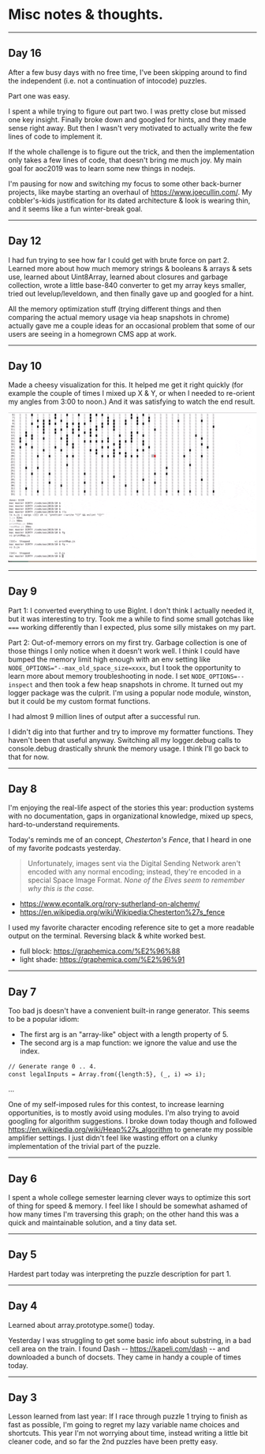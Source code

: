# Misc notes & thoughts.




---
## Day 16

After a few busy days with no free time, I've been skipping around to find the independent (i.e. not a continuation of intocode) puzzles.

Part one was easy.

I spent a while trying to figure out part two. I was pretty close but missed one key insight. Finally broke down and googled for hints, and they made sense right away. But then I wasn't very motivated to actually write the few lines of code to implement it.

If the whole challenge is to figure out the trick, and then the implementation only takes a few lines of code, that doesn't bring me much joy. My main goal for aoc2019 was to learn some new things in nodejs.

I'm pausing for now and switching my focus to some other back-burner projects, like maybe starting an overhaul of https://www.joecullin.com/. My cobbler's-kids justification for its dated architecture & look is wearing thin, and it seems like a fun winter-break goal.

---
## Day 12


I had fun trying to see how far I could get with brute force on part 2. Learned more about how much memory strings & booleans & arrays & sets use, learned about Uint8Array, learned about closures and garbage collection, wrote a little base-840 converter to get my array keys smaller, tried out levelup/leveldown, and then finally gave up and googled for a hint.

All the memory optimization stuff (trying different things and then comparing the actual memory usage via heap snapshots in chrome) actually gave me a couple ideas for an occasional problem that some of our users are seeing in a homegrown CMS app at work.


---
## Day 10

Made a cheesy visualization for this. It helped me get it right quickly (for example the couple of times I mixed up X & Y, or when I needed to re-orient my angles from 3:00 to noon.) And it was satisfying to watch the end result.

![Solution for part 2](/10/aoc_day10.gif)

---
## Day 9 

Part 1: I converted everything to use BigInt. I don't think I actually needed it, but it was interesting to try. Took me a while to find some small gotchas like `===` working differently than I expected, plus some silly mistakes on my part.

Part 2: Out-of-memory errors on my first try. Garbage collection is one of those things I only notice when it doesn't work well. I think I could have bumped the memory limit high enough with an env setting like `NODE_OPTIONS="--max_old_space_size=xxxx`, but I took the opportunity to learn more about memory troubleshooting in node. I set `NODE_OPTIONS=--inspect` and then took a few heap snapshots in chrome. It turned out my logger package was the culprit. I'm using a popular node module, winston, but it could be my custom format functions.

I had almost 9 million lines of output after a successful run.

I didn't dig into that further and try to improve my formatter functions. They haven't been that useful anyway. Switching all my logger.debug calls to console.debug drastically shrunk the memory usage. I think I'll go back to that for now.

---
## Day 8

I'm enjoying the real-life aspect of the stories this year: production systems with no documentation, gaps in organizational knowledge, mixed up specs, hard-to-understand requirements.

Today's reminds me of an concept, _Chesterton's Fence_, that I heard in one of my favorite podcasts yesterday.

> Unfortunately, images sent via the Digital Sending Network aren't encoded with any normal encoding; instead, they're encoded in a special Space Image Format. _None of the Elves seem to remember why this is the case._

- https://www.econtalk.org/rory-sutherland-on-alchemy/
- https://en.wikipedia.org/wiki/Wikipedia:Chesterton%27s_fence

I used my favorite character encoding reference site to get a more readable output on the terminal. Reversing black & white worked best.
- full block: https://graphemica.com/%E2%96%88
- light shade: https://graphemica.com/%E2%96%91

---
## Day 7


Too bad js doesn't have a convenient built-in range generator.
This seems to be a popular idiom:
- The first arg is an "array-like" object with a length property of 5.
- The second arg is a map function: we ignore the value and use the index.
```
// Generate range 0 .. 4.
const legalInputs = Array.from({length:5}, (_, i) => i);
```

...

One of my self-imposed rules for this contest, to increase learning opportunities, is to mostly avoid using modules. I'm also trying to avoid googling for algorithm suggestions. I broke down today though and followed https://en.wikipedia.org/wiki/Heap%27s_algorithm to generate my possible amplifier settings. I just didn't feel like wasting effort on a clunky implementation of the trivial part of the puzzle.

---
## Day 6

I spent a whole college semester learning clever ways to optimize this sort of thing for speed & memory. I feel like I should be somewhat ashamed of how many times I'm traversing this graph; on the other hand this was a quick and maintainable solution, and a tiny data set.

---
## Day 5

Hardest part today was interpreting the puzzle description for part 1.

---
## Day 4


Learned about array.prototype.some() today.

Yesterday I was struggling to get some basic info about substring, in a bad cell area on the train. I found Dash -- https://kapeli.com/dash -- and downloaded a bunch of docsets. They came in handy a couple of times today.

---
## Day 3

Lesson learned from last year: If I race through puzzle 1 trying to finish as fast as possible, I'm going to regret my lazy variable name choices and shortcuts. This year I'm not worrying about time, instead writing a little bit cleaner code, and so far the 2nd puzzles have been pretty easy.
